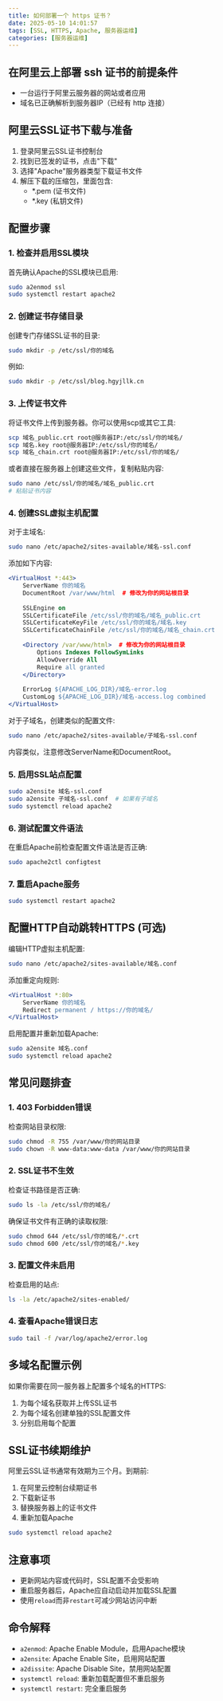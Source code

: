 ```yaml
---
title: 如何部署一个 https 证书？
date: 2025-05-10 14:01:57
tags: [SSL, HTTPS, Apache, 服务器运维]
categories: [服务器运维]
---
```

## 在阿里云上部署 ssh 证书的前提条件

- 一台运行于阿里云服务器的网站或者应用
- 域名已正确解析到服务器IP（已经有 http 连接）

## 阿里云SSL证书下载与准备

1. 登录阿里云SSL证书控制台
2. 找到已签发的证书，点击"下载"
3. 选择"Apache"服务器类型下载证书文件
4. 解压下载的压缩包，里面包含:
   - *.pem (证书文件)
   - *.key (私钥文件)

## 配置步骤

### 1. 检查并启用SSL模块

首先确认Apache的SSL模块已启用:

```bash
sudo a2enmod ssl
sudo systemctl restart apache2
```

### 2. 创建证书存储目录

创建专门存储SSL证书的目录:

```bash
sudo mkdir -p /etc/ssl/你的域名
```

例如:

```bash
sudo mkdir -p /etc/ssl/blog.hgyjllk.cn
```

### 3. 上传证书文件

将证书文件上传到服务器。你可以使用scp或其它工具:

```bash
scp 域名_public.crt root@服务器IP:/etc/ssl/你的域名/
scp 域名.key root@服务器IP:/etc/ssl/你的域名/
scp 域名_chain.crt root@服务器IP:/etc/ssl/你的域名/
```

或者直接在服务器上创建这些文件，复制粘贴内容:

```bash
sudo nano /etc/ssl/你的域名/域名_public.crt
# 粘贴证书内容
```

### 4. 创建SSL虚拟主机配置

对于主域名:

```bash
sudo nano /etc/apache2/sites-available/域名-ssl.conf
```

添加如下内容:

```apache
<VirtualHost *:443>
    ServerName 你的域名
    DocumentRoot /var/www/html  # 修改为你的网站根目录
    
    SSLEngine on
    SSLCertificateFile /etc/ssl/你的域名/域名_public.crt
    SSLCertificateKeyFile /etc/ssl/你的域名/域名.key
    SSLCertificateChainFile /etc/ssl/你的域名/域名_chain.crt
    
    <Directory /var/www/html>  # 修改为你的网站根目录
        Options Indexes FollowSymLinks
        AllowOverride All
        Require all granted
    </Directory>
    
    ErrorLog ${APACHE_LOG_DIR}/域名-error.log
    CustomLog ${APACHE_LOG_DIR}/域名-access.log combined
</VirtualHost>
```

对于子域名，创建类似的配置文件:

```bash
sudo nano /etc/apache2/sites-available/子域名-ssl.conf
```

内容类似，注意修改ServerName和DocumentRoot。

### 5. 启用SSL站点配置

```bash
sudo a2ensite 域名-ssl.conf
sudo a2ensite 子域名-ssl.conf  # 如果有子域名
sudo systemctl reload apache2
```

### 6. 测试配置文件语法

在重启Apache前检查配置文件语法是否正确:

```bash
sudo apache2ctl configtest
```

### 7. 重启Apache服务

```bash
sudo systemctl restart apache2
```

## 配置HTTP自动跳转HTTPS (可选)

编辑HTTP虚拟主机配置:

```bash
sudo nano /etc/apache2/sites-available/域名.conf
```

添加重定向规则:

```apache
<VirtualHost *:80>
    ServerName 你的域名
    Redirect permanent / https://你的域名/
</VirtualHost>
```

启用配置并重新加载Apache:

```bash
sudo a2ensite 域名.conf
sudo systemctl reload apache2
```

## 常见问题排查

### 1. 403 Forbidden错误

检查网站目录权限:

```bash
sudo chmod -R 755 /var/www/你的网站目录
sudo chown -R www-data:www-data /var/www/你的网站目录
```

### 2. SSL证书不生效

检查证书路径是否正确:

```bash
sudo ls -la /etc/ssl/你的域名/
```

确保证书文件有正确的读取权限:

```bash
sudo chmod 644 /etc/ssl/你的域名/*.crt
sudo chmod 600 /etc/ssl/你的域名/*.key
```

### 3. 配置文件未启用

检查启用的站点:

```bash
ls -la /etc/apache2/sites-enabled/
```

### 4. 查看Apache错误日志

```bash
sudo tail -f /var/log/apache2/error.log
```

## 多域名配置示例

如果你需要在同一服务器上配置多个域名的HTTPS:

1. 为每个域名获取并上传SSL证书
2. 为每个域名创建单独的SSL配置文件
3. 分别启用每个配置

## SSL证书续期维护

阿里云SSL证书通常有效期为三个月。到期前:

1. 在阿里云控制台续期证书
2. 下载新证书
3. 替换服务器上的证书文件
4. 重新加载Apache

```bash
sudo systemctl reload apache2
```

## 注意事项

- 更新网站内容或代码时，SSL配置不会受影响
- 重启服务器后，Apache应自动启动并加载SSL配置
- 使用`reload`而非`restart`可减少网站访问中断

## 命令解释

- `a2enmod`: Apache Enable Module，启用Apache模块
- `a2ensite`: Apache Enable Site，启用网站配置
- `a2dissite`: Apache Disable Site，禁用网站配置
- `systemctl reload`: 重新加载配置但不重启服务
- `systemctl restart`: 完全重启服务
